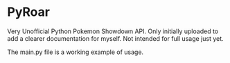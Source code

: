 # PyRoar
Very Unofficial Python Pokemon Showdown API. Only initially uploaded to add a clearer documentation for myself.
Not intended for full usage just yet.

The main.py file is a working example of usage.
